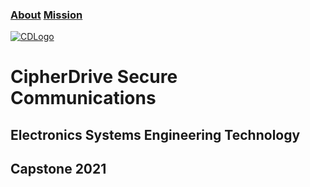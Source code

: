 ### [About](https://cipherdrive.github.io/About)      [Mission](https://cipherdrive.github.io/Mission)

[![CDLogo](https://cipherdrive.github.io/cdLogo.png)](https://github.com)

# CipherDrive Secure Communications

## Electronics Systems Engineering Technology

## Capstone 2021

